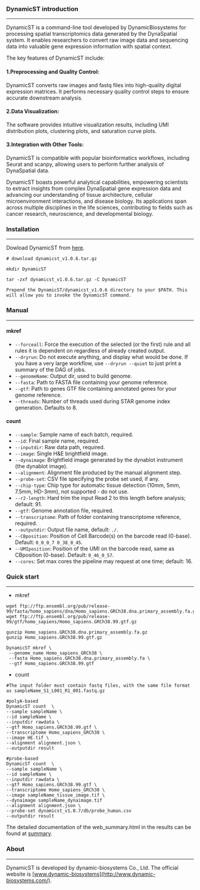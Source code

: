 ### DynamicST introduction

---

DynamicST is a command-line tool developed by DynamicBiosystems for processing spatial transcriptomics data generated by the DynaSpatial system. It enables researchers to convert raw image data and sequencing data into valuable gene expression information with spatial context.

The key features of DynamicST include:

#### 1.Preprocessing and Quality Control: 
DynamicST converts raw images and fastq files into high-quality digital expression matrices. It performs necessary quality control steps to ensure accurate downstream analysis.

#### 2.Data Visualization: 
The software provides intuitive visualization results, including UMI distribution plots, clustering plots, and saturation curve plots.

#### 3.Integration with Other Tools: 
DynamicST is compatible with popular bioinformatics workflows, including Seurat and scanpy, allowing users to perform further analysis of DynaSpatial data.

DynamicST boasts powerful analytical capabilities, empowering scientists to extract insights from complex DynaSpatial gene expression data and advancing our understanding of tissue architecture, cellular microenvironment interactions, and disease biology. Its applications span across multiple disciplines in the life sciences, contributing to fields such as cancer research, neuroscience, and developmental biology.

### Installation

----

Dowload DynamicST from [here](https://github.com/DynamicBiosystems/DynamicST/releases/tag/v1.0.6).

```shell
# download dynamicst_v1.0.6.tar.gz

mkdir DynamicST

tar -zxf dynamicst_v1.0.6.tar.gz -C DynamicST

Prepend the DynamicST/dynamicst_v1.0.6 directory to your $PATH. This will allow you to invoke the DynamicST command.
```

### Manual
---

#### mkref

- `--forceall`: Force the execution of the selected (or the first) rule and all rules it is dependent on regardless of already created output.
- `--dryrun`: Do not execute anything, and display what would be done. If you have a very large workflow, use `--dryrun --quiet` to just print a summary of the DAG of jobs.
- `--genomeName`: Output dir, used to build genome.
- `--fasta`: Path to FASTA file containing your genome reference.
- `--gtf`: Path to genes GTF file containing annotated genes for your genome reference.
- `--threads`: Number of threads used during STAR genome index generation. Defaults to 8.

#### count

- `--sample`: Sample name of each batch, required.
- `--id`: Final sample name, required.
- `--inputdir`: Raw data path, required.
- `--image`: Single H&E brightfield image.
- `--dynaimage`: Brightfield image generated by the dynablot instrument (the dynablot image).
- `--alignment`: Alignment file produced by the manual alignment step.
- `--probe-set`: CSV file specifying the probe set used, if any.
- `--chip-type`: Chip type for automatic tissue detection (10mm, 5mm, 7.5mm, HD-3mm), not supported - do not use.
- `--r2-length`: Hard trim the input Read 2 to this length before analysis; default: 91.
- `--gtf`: Genome annotation file, required.
- `--transcriptome`: Path of folder containing transcriptome reference, required.
- `--outputdir`: Output file name, default: `./`.
- `--CBposition`: Position of Cell Barcode(s) on the barcode read (0-base). Default: `0_0_0_7 0_38_0_45`.
- `--UMIposition`: Position of the UMI on the barcode read, same as CBposition (0-base). Default: `0_46_0_57`.
- `--cores`: Set max cores the pipeline may request at one time; default: 16.
### Quick start

---

- mkref

```shell
wget ftp://ftp.ensembl.org/pub/release-99/fasta/homo_sapiens/dna/Homo_sapiens.GRCh38.dna.primary_assembly.fa.gz
wget ftp://ftp.ensembl.org/pub/release-99/gtf/homo_sapiens/Homo_sapiens.GRCh38.99.gtf.gz

gunzip Homo_sapiens.GRCh38.dna.primary_assembly.fa.gz
gunzip Homo_sapiens.GRCh38.99.gtf.gz

DynamicST mkref \
 --genome_name Homo_sapiens_GRCh38 \
 --fasta Homo_sapiens.GRCh38.dna.primary_assembly.fa \
 --gtf Homo_sapiens.GRCh38.99.gtf
```

- count

```shell
#The input folder must contain fastq files, with the same file format as sampleName_S1_L001_R1_001.fastq.gz

#polyA-based
DynamicST count  \
--sample sampleName \
--id sampleName \
--inputdir rawdata \
--gtf Homo_sapiens.GRCh38.99.gtf \
--transcriptome Homo_sapiens_GRCh38 \
--image HE.tif \
--alignment alignment.json \
--outputdir result

#probe-based
DynamicST count  \
--sample sampleName \
--id sampleName \
--inputdir rawdata \
--gtf Homo_sapiens.GRCh38.99.gtf \
--transcriptome Homo_sapiens_GRCh38 \
--image sampleName_tissue_image.tif \
--dynaimage sampleName_dynaimage.tif
--alignment alignment.json \
--probe-set dynamicst_v1.0.7/db/probe_human.csv
--outputdir result
```

The detailed documentation of the web_summary.html in the results can be found at [summary](https://github.com/DynamicBiosystems/DynamicST/blob/main/doc/web_summary.md).

### About

---

DynamicST is developed by dynamic-biosystems Co., Ltd. The official website is [www.dynamic-biosystems](http://www.dynamic-biosystems.com/).





